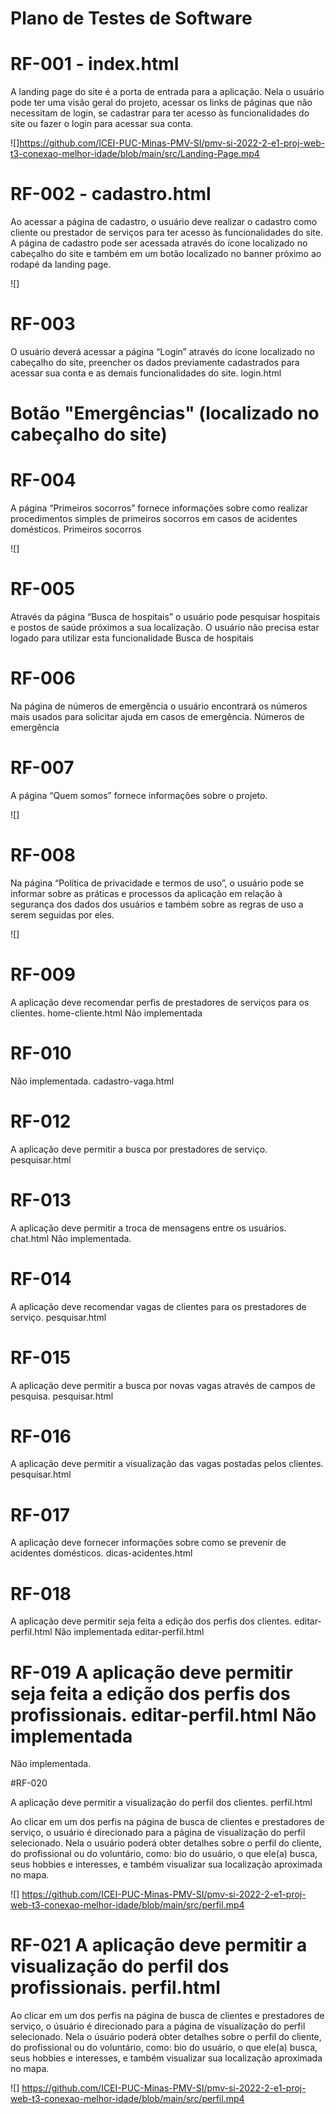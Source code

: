 # Plano de Testes de Software

# RF-001 - index.html

A landing page do site é a porta de entrada para a aplicação. Nela o usuário pode ter uma visão geral do projeto, acessar os links de páginas que não necessitam de login, se cadastrar para ter acesso às funcionalidades do site ou fazer o login para acessar sua conta.  

![]https://github.com/ICEI-PUC-Minas-PMV-SI/pmv-si-2022-2-e1-proj-web-t3-conexao-melhor-idade/blob/main/src/Landing-Page.mp4

#  RF-002 - cadastro.html

Ao acessar a página de cadastro, o usuário deve realizar o cadastro como cliente ou prestador de serviços para ter acesso às funcionalidades do site. A página de cadastro pode ser acessada através do ícone localizado no cabeçalho do site e também em um botão localizado no banner próximo ao rodapé da landing page. 

![]
		
# RF-003   

O usuário deverá acessar a página “Login” através do ícone localizado no cabeçalho do site, preencher os dados previamente cadastrados para acessar sua conta e as demais funcionalidades do site.
	login.html	

# Botão "Emergências" (localizado no cabeçalho do site)

# RF-004	

A página “Primeiros socorros” fornece informações sobre como realizar procedimentos simples de primeiros socorros em casos de acidentes domésticos.	Primeiros socorros	

![]

# RF-005	

Através da página “Busca de hospitais” o usuário pode pesquisar hospitais e postos de saúde próximos a sua localização. O usuário não precisa estar logado para utilizar esta funcionalidade 	Busca de hospitais

# RF-006	

Na página de números de emergência o usuário encontrará os números mais usados para solicitar ajuda em casos de emergência. Números de emergência

# RF-007	

A página “Quem somos” fornece informações sobre o projeto.

![]

# RF-008		

Na página “Política de privacidade e termos de uso”, o usuário pode se informar sobre as práticas e processos da aplicação em relação à segurança dos dados dos usuários e também sobre as regras de uso a serem seguidas por eles.

![]

# RF-009	

A aplicação deve recomendar perfis de prestadores de serviços para os clientes.	home-cliente.html	Não implementada

# RF-010  

Não implementada. cadastro-vaga.html	

# RF-012	

A aplicação deve permitir a busca por prestadores de serviço.	pesquisar.html	

# RF-013	

A aplicação deve permitir a troca de mensagens entre os usuários.	chat.html	Não implementada.

# RF-014	

A aplicação deve recomendar vagas de clientes para os prestadores de serviço.	pesquisar.html	

#  RF-015

A aplicação deve permitir a busca por novas vagas através de campos de pesquisa.	pesquisar.html	

#  RF-016

A aplicação deve permitir a visualização das vagas postadas pelos clientes.	pesquisar.html

# RF-017	

A aplicação deve fornecer informações sobre como se prevenir de acidentes domésticos.  	dicas-acidentes.html	

# RF-018	

A aplicação deve permitir seja feita a edição dos perfis dos clientes.	editar-perfil.html	Não implementada   editar-perfil.html

# RF-019	A aplicação deve permitir seja feita a edição dos perfis dos profissionais.	editar-perfil.html	Não implementada

Não implementada.
	
#RF-020	

A aplicação deve permitir a visualização do perfil dos clientes.	perfil.html

Ao clicar em um dos perfis na página  de busca de clientes e prestadores de serviço, o usuário é direcionado para a página de visualização do perfil selecionado. Nela o usuário poderá obter detalhes sobre o perfil do cliente, do profissional ou do voluntário, como: bio do usuário, o que ele(a)  busca, seus hobbies e interesses, e também visualizar sua localização aproximada no mapa. 	

![] https://github.com/ICEI-PUC-Minas-PMV-SI/pmv-si-2022-2-e1-proj-web-t3-conexao-melhor-idade/blob/main/src/perfil.mp4

# RF-021	A aplicação deve permitir a visualização do perfil dos profissionais.	perfil.html	 

Ao clicar em um dos perfis na página  de busca de clientes e prestadores de serviço, o úsuário é direcionado para a página de visualização do perfil selecionado. Nela o úsuário poderá obter detalhes sobre o perfil do cliente, do profissional ou do voluntário, como: bio do usuário, o que ele(a)  busca, seus hobbies e interesses, e também visualizar sua localização aproximada no mapa. 

![] https://github.com/ICEI-PUC-Minas-PMV-SI/pmv-si-2022-2-e1-proj-web-t3-conexao-melhor-idade/blob/main/src/perfil.mp4
